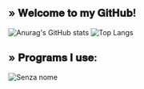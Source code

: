 ## » 𝐖𝐞𝐥𝐜𝐨𝐦𝐞 𝐭𝐨 𝐦𝐲 𝐆𝐢𝐭𝐇𝐮𝐛!

![Anurag's GitHub stats](https://github-readme-stats.vercel.app/api?username=zMatty282&theme=tokyonight)
![Top Langs](https://github-readme-stats.vercel.app/api/top-langs/?username=zMatty282&theme=tokyonight)

## » 𝐏𝐫𝐨𝐠𝐫𝐚𝐦𝐬 𝐈 𝐮𝐬𝐞:

![Senza nome](https://user-images.githubusercontent.com/84198050/131932251-e2fd6d7e-7546-4a1d-a0bb-8204d1f111ee.png)

